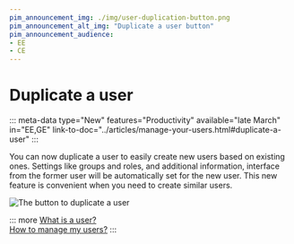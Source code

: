 ```yaml
---
pim_announcement_img: ./img/user-duplication-button.png
pim_announcement_alt_img: "Duplicate a user button"
pim_announcement_audience:
- EE
- CE
---
```


# Duplicate a user
::: meta-data type="New" features="Productivity" available="late March" in="EE,GE" link-to-doc="../articles/manage-your-users.html#duplicate-a-user"
:::

You can now duplicate a user to easily create new users based on existing ones. Settings like groups and roles, and additional information, interface from the former user will be automatically set for the new user. This new feature is convenient when you need to create similar users.

![The button to duplicate a user](../img/user-duplication-button.png)

::: more
[What is a user?](../articles/what-is-a-user.html)  
[How to manage my users?](../articles/manage-your-users.html)
:::

